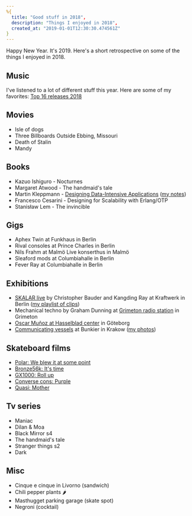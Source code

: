 ```yaml
---
%{
  title: "Good stuff in 2018",
  description: "Things I enjoyed in 2018",
  created_at: "2019-01-01T12:30:30.474561Z"
}
---
```

Happy New Year. It's 2019. Here's a short retrospective on some of the things I
enjoyed in 2018.

## Music

I've listened to a lot of different stuff this year. Here are some of my favorites:
[Top 16 releases 2018](https://open.spotify.com/user/octavorce/playlist/38IYL8DGv9APhVGYGzShry?si=-0sn_jwZQ1-lrBpjflrArQ)

## Movies

- Isle of dogs
- Three Billboards Outside Ebbing, Missouri
- Death of Stalin
- Mandy

## Books

- Kazuo Ishiguro - Nocturnes
- Margaret Atwood - The handmaid's tale
- Martin Kleppmann - [Designing Data-Intensive Applications](http://dataintensive.net/) ([my notes](/posts/2018-12-30-on-designing-data-intensive-applications.html))
- Francesco Cesarini - Designing for Scalability with Erlang/OTP
- Stanisław Lem - The invincible

## Gigs

- Aphex Twin at Funkhaus in Berlin
- Rival consoles at Prince Charles in Berlin
- Nils Frahm at Malmö Live konserthus in Malmö
- Sleaford mods at Columbiahalle in Berlin
- Fever Ray at Columbiahalle in Berlin

## Exhibitions

- [SKALAR live](http://forvillelser.tumblr.com/post/171235486629/prostheticknowledge-skalar-the-exhibition) by Christopher Bauder and Kangding Ray at Kraftwerk in Berlin ([my playlist of clips](https://www.youtube.com/watch?v=7HZf1F8z1Ts&list=PLUtFfTgKxVxfn6ZWcQ0AJE00YaWuZTuEy))
- Mechanical techno by Graham Dunning at [Grimeton radio station](https://grimeton.org/?lang=en) in Grimeton
- [Oscar Muñoz at Hasselblad center](http://www.hasselbladfoundation.org/wp/portfolio_page/oscar-munoz-2/) in Göteborg
- [Communicating vessels](http://bunkier.art.pl/?wystawy=communicating-vessels&lang=en) at Bunkier in Krakow ([my photos](http://forvillelser.tumblr.com/post/171233136519/i-just-got-back-from-lambda-days-2018-in-krakow))

## Skateboard films

- [Polar: We blew it at some point](https://www.youtube.com/watch?v=6kSklbnfT8U)
- [Bronze56k: It's time](https://www.youtube.com/watch?v=gjhtVF5a-34)
- [GX1000: Roll up](https://www.youtube.com/watch?v=FxDVObzf5y0)
- [Converse cons: Purple](https://www.youtube.com/watch?v=uFXxWYq3w_Q)
- [Quasi: Mother](https://www.youtube.com/watch?v=MKuqBZkf7EY)

## Tv series

- Maniac
- Dilan & Moa
- Black Mirror s4
- The handmaid's tale
- Stranger things s2
- Dark

## Misc

- Cinque e cinque in Livorno (sandwich)
- Chili pepper plants 🌶
- Masthugget parking garage (skate spot)
- Negroni (cocktail)
